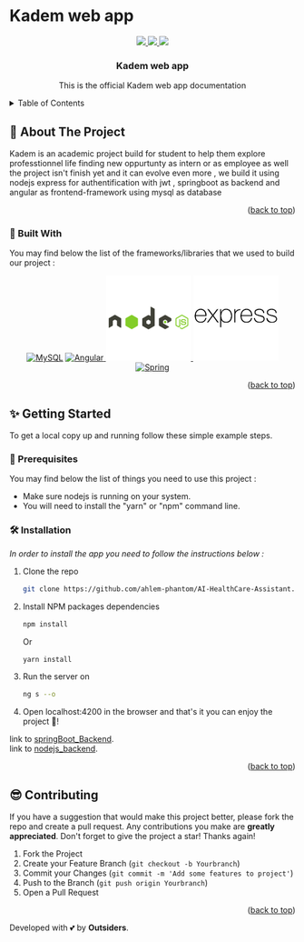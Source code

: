 #  Kadem web app
<div id="top" align="center">
 

  
 

  <a href="/issues">
    <img src="https://img.shields.io/github/issues/rayen-creator/Mini_Project.svg?style=for-the-badge"/>
  </a>

  <a href="https://github.com/rayen-creator/Mini_Project/stargazers">
    <img src="https://img.shields.io/github/stars/rayen-creator/Mini_Project.svg?style=for-the-badge"/>
  </a>
   <a href="https://github.com/rayen-creator/Mini_Project/network/members">
      <img src="https://img.shields.io/github/forks/ahlem-phantom/AI-HealthCare-Assistant.svg?style=for-the-badge"/>
    </a>
  </div>
<h3 align="center">Kadem web app</h3>
  
  <p align="center">
This is the official Kadem web app documentation <br/>
  </p>

 </div>

  
  <!-- TABLE OF CONTENTS -->
<details>
  <summary>Table of Contents</summary>
  <ol>
    <li>
      <a href="#-about-the-project">About The Project</a>
      <ul>
        <li><a href="#-built-with">Built With</a></li>
      </ul>
    </li>
    <li>
      <a href="#-getting-started">Getting Started</a>
      <ul>
        <li><a href="#-prerequisites">Prerequisites</a></li>
        <li><a href="#-installation">Installation</a></li>
      </ul>
    </li>
    <li><a href="#-contributing">Contributing</a></li>


  </ol>
</details>

## 📃 About The Project
Kadem is an academic project build for student to help them explore professtionnel life finding new oppurtunty as intern or as employee as well the project isn't finish yet and it can evolve even more , we build it using nodejs express for authentification with jwt , springboot as backend and angular as frontend-framework using mysql as database 






<p align="right">(<a href="#top">back to top</a>)</p>

### 🚀 Built With

 You may find below the list of the frameworks/libraries that we used to build our project :
<br/>


  <div align="center">
	
<a href="https://dev.mysql.com/" title="MySQL">
  <img src="https://github.com/get-icon/geticon/raw/master/icons/mysql.svg" alt="MySQL" width="150" height="150"></a>

	
 <a href="https://angular.io/" title="Angular">
   <img src="https://github.com/get-icon/geticon/raw/master/icons/angular-icon.svg" alt="Angular" width="150" height="150">
  </a>

	
  <a href="https://nodejs.org/en/">
    <img src="https://github.com/devicons/devicon/blob/master/icons/nodejs/nodejs-original-wordmark.svg" title="NodeJS" alt="NodeJS" width="150" height="150"/>
 </a>
  <a href="http://expressjs.com/">
    <img src="https://github.com/devicons/devicon/blob/master/icons/express/express-original-wordmark.svg" title="ExpressJS" alt="ExpressJS" width="150" height="150"/>
    </a>
  
 <a href="https://spring.io/" title="Spring">
   <img src="https://github.com/get-icon/geticon/raw/master/icons/spring.svg" alt="Spring" width="150" height="150"></a>

  </a>
  </div>
  
<p align="right">(<a href="#top">back to top</a>)</p>



<!-- GETTING STARTED -->
## ✨ Getting Started
To get a local copy up and running follow these simple example steps.

### 🚧 Prerequisites

You may find below the list of things you need to use this project :
* Make sure nodejs is running on your system.
* You will need to install the "yarn" or "npm" command line.

### 🛠 Installation

_In order to install the app you need to follow the instructions below :_

1. Clone the repo
   ```sh
   git clone https://github.com/ahlem-phantom/AI-HealthCare-Assistant.git
   ```
2. Install NPM packages dependencies 
   ```sh
   npm install 
   ```
   Or 
   
    ```sh
   yarn install 
   ```
   
3. Run the server on 
   ```sh
   ng s --o
   ```
4. Open localhost:4200 in the browser and that's it you can enjoy the project 🎉!

link to [springBoot_Backend](https://github.com/rayen-creator/MiniProject_Backend). <br/>
link to [nodejs_backend](https://github.com/rayen-creator/UserAuth).
 

<p align="right">(<a href="#top">back to top</a>)</p>






<!-- CONTRIBUTING -->
## 😎 Contributing

If you have a suggestion that would make this project better, please fork the repo and create a pull request. Any contributions you make are **greatly appreciated**.
Don't forget to give the project a star! Thanks again!

1. Fork the Project
2. Create your Feature Branch (`git checkout -b Yourbranch`)
3. Commit your Changes (`git commit -m 'Add some features to project'`)
4. Push to the Branch (`git push origin Yourbranch`)
5. Open a Pull Request

<p align="right">(<a href="#top">back to top</a>)</p>





<!-- MARKDOWN LINKS & IMAGES -->
<!-- https://www.markdownguide.org/basic-syntax/#reference-style-links -->

Developed with 💕 by **Outsiders**.

